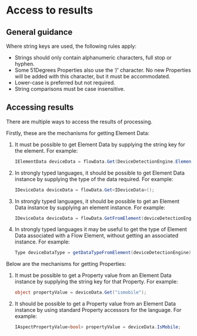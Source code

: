 # Access to results

## General guidance

Where string keys are used, the following rules apply:

- Strings should only contain alphanumeric characters, full stop or hyphen.
- Some 51Degrees Properties also use the ‘/’ character. No new Properties will
  be added with this character, but it must be accommodated.
- Lower-case is preferred but not required.
- String comparisons must be case insensitive.

## Accessing results

There are multiple ways to access the results of processing.

Firstly, these are the mechanisms for getting Element Data:

1. It must be possible to get Element Data by supplying the string key
   for the element. For example:

   ```c#
   IElementData deviceData = flowData.Get(DeviceDetectionEngine.ElementDataKey);
   ```
2. In strongly typed languages, it should be possible to get Element Data
   instance by supplying the type of the data required. For example:

   ```c#
   IDeviceData deviceData = flowData.Get<IDeviceData>();
   ```
3. In strongly typed languages, it should be possible to get an Element Data
   instance by supplying an element instance.
   For example:

   ```c#
   IDeviceData deviceData = flowData.GetFromElement(deviceDetectionEngine);
   ```
4. In strongly typed languages it may be useful to get the type of
   Element Data associated with a Flow Element, without getting an associated
   instance. For example:

   ```c#
   Type deviceDataType = getDataTypeFromElement(deviceDetectionEngine);
   ```

Below are the mechanisms for getting Properties:

1. It must be possible to get a Property value from an Element Data instance by
   supplying the string key for that Property. For example:

   ```c#
   object propertyValue = deviceData.Get("ismobile");
   ```
2. It should be possible to get a Property value from an Element Data instance
   by using standard Property accessors for the language. For example:

   ```c#
   IAspectPropertyValue<bool> propertyValue = deviceData.IsMobile;
   ```

